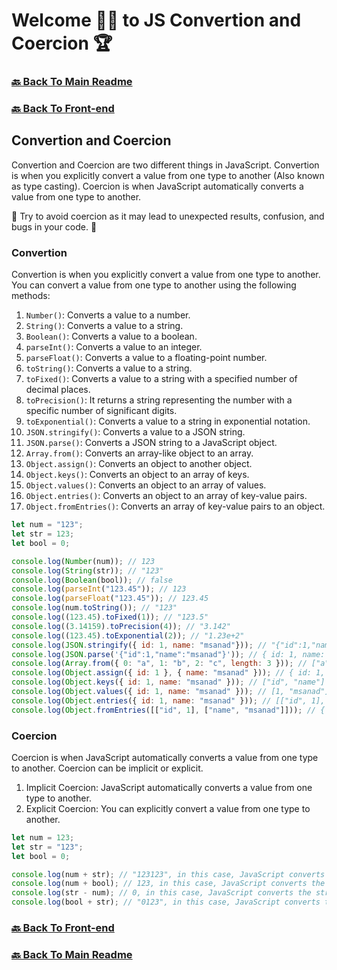 # Welcome 🙋‍♂️ to JS Convertion and Coercion 🏆

### [🔙 Back To Main Readme](../../../readme.md)

### [🔙 Back To Front-end](../../../readme/front-end.md)

## Convertion and Coercion

Convertion and Coercion are two different things in JavaScript. Convertion is when you explicitly convert a value from one type to another (Also known as type casting). Coercion is when JavaScript automatically converts a value from one type to another.

🚨 Try to avoid coercion as it may lead to unexpected results, confusion, and bugs in your code. 🚨 

### Convertion

Convertion is when you explicitly convert a value from one type to another. You can convert a value from one type to another using the following methods:

1. `Number()`: Converts a value to a number.
2. `String()`: Converts a value to a string.
3. `Boolean()`: Converts a value to a boolean.
4. `parseInt()`: Converts a value to an integer.
5. `parseFloat()`: Converts a value to a floating-point number.
6. `toString()`: Converts a value to a string.
7. `toFixed()`: Converts a value to a string with a specified number of decimal places.
8. `toPrecision()`:  It returns a string representing the number with a specific number of significant digits.
9. `toExponential()`: Converts a value to a string in exponential notation.
10. `JSON.stringify()`: Converts a value to a JSON string.
11. `JSON.parse()`: Converts a JSON string to a JavaScript object.
12. `Array.from()`: Converts an array-like object to an array.
13. `Object.assign()`: Converts an object to another object.
14. `Object.keys()`: Converts an object to an array of keys.
15. `Object.values()`: Converts an object to an array of values.
16. `Object.entries()`: Converts an object to an array of key-value pairs.
17. `Object.fromEntries()`: Converts an array of key-value pairs to an object.

```javascript
let num = "123";
let str = 123;
let bool = 0;

console.log(Number(num)); // 123
console.log(String(str)); // "123"
console.log(Boolean(bool)); // false
console.log(parseInt("123.45")); // 123
console.log(parseFloat("123.45")); // 123.45
console.log(num.toString()); // "123"
console.log((123.45).toFixed(1)); // "123.5"
console.log((3.14159).toPrecision(4)); // "3.142"
console.log((123.45).toExponential(2)); // "1.23e+2"
console.log(JSON.stringify({ id: 1, name: "msanad"})); // "{"id":1,"name":"msanad"}"
console.log(JSON.parse('{"id":1,"name":"msanad"}')); // { id: 1, name: 'msanad' }
console.log(Array.from({ 0: "a", 1: "b", 2: "c", length: 3 })); // ["a", "b", "c"]
console.log(Object.assign({ id: 1 }, { name: "msanad" })); // { id: 1, name: 'msanad' }
console.log(Object.keys({ id: 1, name: "msanad" })); // ["id", "name"]
console.log(Object.values({ id: 1, name: "msanad" })); // [1, "msanad"]
console.log(Object.entries({ id: 1, name: "msanad" })); // [["id", 1], ["name", "msanad"]]
console.log(Object.fromEntries([["id", 1], ["name", "msanad"]])); // { id: 1, name: 'msanad' }
```

### Coercion

Coercion is when JavaScript automatically converts a value from one type to another. Coercion can be implicit or explicit.

1. Implicit Coercion: JavaScript automatically converts a value from one type to another.
2. Explicit Coercion: You can explicitly convert a value from one type to another.

```javascript
let num = 123;
let str = "123";
let bool = 0;

console.log(num + str); // "123123", in this case, JavaScript converts the number to a string and concatenates the two strings
console.log(num + bool); // 123, in this case, JavaScript converts the boolean to a number and adds the two numbers
console.log(str - num); // 0, in this case, JavaScript converts the string to a number and subtracts the two numbers
console.log(bool + str); // "0123", in this case, JavaScript converts the boolean to a string and concatenates the two strings
```



    


    













### [🔙 Back To Front-end](../../../readme/front-end.md)

### [🔙 Back To Main Readme](../../../readme.md)

